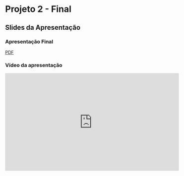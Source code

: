 # Projeto 2 - Final
## Slides da Apresentação
### Apresentação Final
[PDF](./slides/apresentacao_final.pdf)
### Vídeo da apresentação
<iframe width="560" height="315" src="https://www.youtube.com/embed/Owbyjcj-Lg4?si=8i0AuFiTfAz0ueDu" title="YouTube video player" frameborder="0" allow="accelerometer; autoplay; clipboard-write; encrypted-media; gyroscope; picture-in-picture; web-share" allowfullscreen></iframe>
